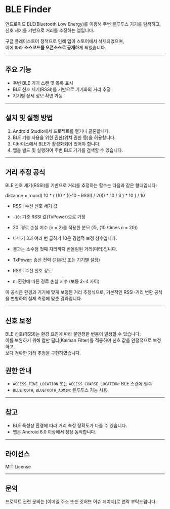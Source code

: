 # BLE Finder

안드로이드 BLE(Bluetooth Low Energy)를 이용해 주변 블루투스 기기를 탐색하고, 신호 세기를 기반으로 거리를 추정하는 앱입니다.

구글 플레이스토어 정책으로 인해 앱이 스토어에서 삭제되었으며,  
이에 따라 **소스코드를 오픈소스로 공개**하게 되었습니다.

---

## 주요 기능

- 주변 BLE 기기 스캔 및 목록 표시
- BLE 신호 세기(RSSI)를 기반으로 기기와의 거리 추정
- 기기별 상세 정보 확인 가능

---

## 설치 및 실행 방법

1. Android Studio에서 프로젝트를 열거나 클론합니다.
2. BLE 기능 사용을 위한 권한(위치 권한 등)을 허용합니다.
3. 디바이스에서 BLE가 활성화되어 있어야 합니다.
4. 앱을 빌드 및 실행하여 주변 BLE 기기를 검색할 수 있습니다.

---

## 거리 추정 공식

BLE 신호 세기(RSSI)를 기반으로 거리를 추정하는 함수는 다음과 같은 형태입니다:

distance = round( 10 * ( (10 ^ ((-10 - RSSI) / 20)) * 10 / 3 ) * 10 ) / 10

- RSSI: 수신 신호 세기 값
- `-10`: 기준 RSSI 값(TxPower)으로 가정
- 20: 경로 손실 지수 \(n = 2\)를 적용한 분모 (즉, \(10 \times n = 20\))
- 나누기 3과 여러 번 곱하기 10은 경험적 보정 상수입니다.
- 결과는 소수점 첫째 자리까지 반올림된 거리(미터)입니다.

- TxPower: 송신 전력 (기본값 또는 기기별 설정)
- RSSI: 수신 신호 강도
- n: 환경에 따른 경로 손실 지수 (보통 2~4 사이)

이 공식은 환경과 기기에 맞게 보정된 거리 추정식으로,
기본적인 RSSI-거리 변환 공식을 변형하여 실제 측정에 맞춘 결과입니다.

---

## 신호 보정

BLE 신호(RSSI)는 환경 요인에 따라 불안정한 변동이 발생할 수 있습니다.  
이를 보완하기 위해 칼만 필터(Kalman Filter)를 적용하여 신호 값을 안정적으로 보정하고,  
보다 정확한 거리 추정을 구현하였습니다.

## 권한 안내

- `ACCESS_FINE_LOCATION` 또는 `ACCESS_COARSE_LOCATION`: BLE 스캔에 필수
- `BLUETOOTH`, `BLUETOOTH_ADMIN`: 블루투스 기능 사용

---

## 참고

- BLE 특성상 환경에 따라 거리 측정 정확도가 다를 수 있습니다.
- 앱은 Android 6.0 이상에서 정상 동작합니다.

---

## 라이선스

MIT License

---

## 문의

프로젝트 관련 문의는 [이메일 주소 또는 깃허브 이슈 페이지]로 연락 부탁드립니다.
